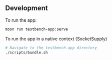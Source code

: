## Development

To run the app:

```bash
moon run testbench-app:serve
```

To run the app in a native context (SocketSupply)

```bash
# Navigate to the testbench-app directory
./scripts/bundle.sh
```
